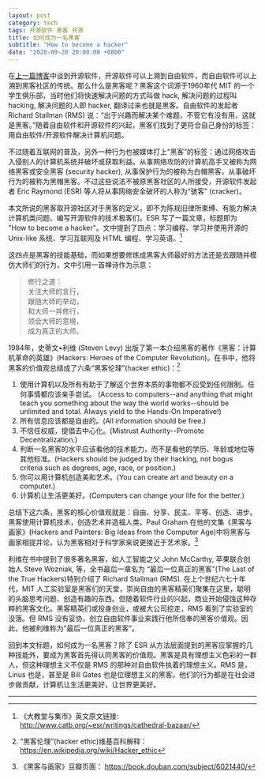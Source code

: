 ```yaml
---
layout: post
category: tech
tags: 开源软件 黑客 开源
title: 如何成为一名黑客
subtitle: "How to become a hacker"
date: "2020-09-20 20:00:00 +0800"
---
```


在[上一篇博客](/the-road-to-open-source)中谈到开源软件，开源软件可以上溯到自由软件，而自由软件可以上溯到黑客社区的传统。那么什么是黑客呢？黑客这个词源于1960年代 MIT 的一个学生俱乐部，当时他们将快速解决问题的方式叫做 hack, 解决问题的过程叫 hacking, 解决问题的人即 hacker, 翻译过来也就是黑客。自由软件的发起者 Richard Stallman (RMS) 说：“出于兴趣而解决某个难题，不管它有没有用，这就是黑客。”随着自由软件和开源软件的兴起，黑客们找到了更符合自己身份的标签：用自由软件/开源软件解决计算机问题。

不过随着互联网的普及，另外一种行为也被媒体打上“黑客”的标签：通过网络攻击入侵别人的计算机系统并破坏或获取利益。从事网络攻防的计算机高手又被称为网络黑客或安全黑客 (security hacker), 从事保护行为的被称为白帽黑客，从事破坏行为的被称为黑帽黑客。不过这些说法不被原黑客社区的人所接受，开源软件发起者 Eric Raymond (ESR) 等人将从事网络安全破坏的人称为“骇客” (cracker)。

本文所说的黑客取开源社区对于黑客的定义，即不为陈规旧律所束缚、有能力解决计算机类问题、编写开源软件的技术极客们。ESR 写了一篇文章，标题即为 "How to become a hacker"。文中提到了四点：学习编程、学习并使用开源的 Unix-like 系统、学习互联网及 HTML 编程、学习英语。[^1]

这四点是黑客的技能基础，而如果想要修炼成黑客大师最好的方法还是去跟随并模仿大师们的行为，文中引用一首禅诗作为示意：

> 修行之道：   
> 关注大师的言行，   
> 跟随大师的举动，   
> 和大师一并修行，   
> 领会大师的意境，   
> 成为真正的大师。   

1984年，史蒂文•利维 (Steven Levy) 出版了第一本介绍黑客的著作《黑客：计算机革命的英雄》(Hackers: Heroes of the Computer Revolution)。在书中，他将黑客的价值观总结成了六条“黑客伦理”(hacker ethic)：[^2]

1. 使用计算机以及所有有助于了解这个世界本质的事物都不应受到任何限制。任何事情都应该亲手尝试。 (Access to computers--and anything that might teach you something about the way the world works--should be unlimited and total. Always yield to the Hands-On Imperative!)
2. 所有信息应该都是自由的。(All information should be free.)
3. 不信任权威，提倡去中心化。(Mistrust Authority--Promote Decentralization.)
4. 判断一名黑客的水平应该看他的技术能力，而不是看他的学历、年龄或地位等其他标准。(Hackers should be judged by their hacking, not bogus criteria such as degrees, age, race, or position.)
5. 你可以用计算机创造美和艺术。(You can create art and beauty on a computer.)
6. 计算机让生活更美好。(Computers can change your life for the better.)

总结下这六条，黑客的核心价值观就是：自由、分享、民主、平等、创造、进步。黑客使用计算机技术，创造艺术并造福人类。Paul Graham 在他的文集《黑客与画家》(Hackers and Painters: Big Ideas from the Computer Age)中将黑客与画家相提并论，认为黑客相对于科学家来说更接近于艺术家。[^3]

利维在书中提到了很多著名黑客，如人工智能之父 John McCarthy, 苹果联合创始人 Steve Wozniak, 等，全书最后一章名为 “最后一位真正的黑客”(The Last of the True Hackers)特别介绍了 Richard Stallman (RMS). 在上个世纪六七十年代，MIT 人工实验室是黑客们的天堂，崇尚自由的黑客精英们聚集在这里，聪明的头脑思考问题、创造有趣的东西。但随着软件行业的兴起，商业开始侵蚀这种存粹的黑客文化。黑客精英们或投身创业，或被大公司挖走，RMS 看到了实验室的没落。但 RMS 没有妥协，创立自由软件事业来践行他所信奉的黑客价值观。因此，他被利维称为“最后一位真正的黑客”。

回到本文标题，如何成为一名黑客？除了 ESR 从方法层面提到的黑客应掌握的几种技能外，要成为黑客首先得认同黑客的价值观。黑客是具有理想主义色彩的一群人，但这种理想主义不仅是 RMS 的那种对自由软件执着的理想主义。RMS 是，Linus 也是，甚至是 Bill Gates 也是位理想主义的黑客。他们的行为都是在社会进步做贡献，计算机让生活更美好，让世界更美好。

*************

[^1]: 《大教堂与集市》英文原文链接: http://www.catb.org/~esr/writings/cathedral-bazaar/

[^2]: “黑客伦理”(hacker ethic)维基百科解释： https://en.wikipedia.org/wiki/Hacker_ethic

[^3]: 《黑客与画家》豆瓣页面： https://book.douban.com/subject/6021440/
